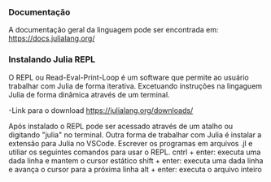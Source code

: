 ### Documentação
A documentação geral da linguagem pode ser encontrada em:
https://docs.julialang.org/

### Instalando Julia REPL
O REPL ou Read-Eval-Print-Loop é um software que permite ao usuário trabalhar com Julia de forma iterativa. Excetuando instruções na lingaguem Julia 
de forma dinâmica através de um terminal.

-Link para o download 
https://julialang.org/downloads/

Após instalado o REPL pode ser acessado através de um atalho ou digitando "julia" no terminal.
Outra forma de trabalhar com  Julia é instalar a extensão para Julia no VSCode. Escrever os 
programas em arquivos .jl e utiliar os seguintes comandos para usar o REPL.
cntrl + enter: executa uma dada linha e mantem o cursor estático 
shift + enter: executa uma dada linha e avança o cursor para a próxima linha
alt + enter: executa o arquivo inteiro

